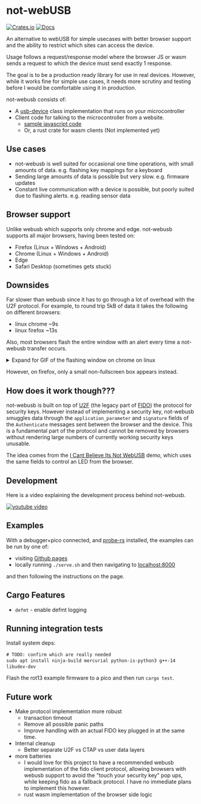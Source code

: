 # not-webUSB

[![Crates.io](https://img.shields.io/crates/v/not-webusb.svg)](https://crates.io/crates/not-webusb)
[![Docs](https://docs.rs/not-webusb/badge.svg)](https://docs.rs/not-webusb)

An alternative to webUSB for simple usecases with better browser support and the ability to restrict which sites can access the device.

Usage follows a request/response model where the browser JS or wasm sends a request to which the device must send exactly 1 response.

The goal is to be a production ready library for use in real devices.
However, while it works fine for simple use cases, it needs more scrutiny and testing before I would be comfortable using it in production.

not-webusb consists of:

* A [usb-device](https://github.com/rust-embedded-community/usb-device) class implementation that runs on your microcontroller
* Client code for talking to the microcontroller from a website.
  * [sample javascript code](web/not_webusb.js)
  * Or, a rust crate for wasm clients (Not implemented yet)

## Use cases

* not-webusb is well suited for occasional one time operations, with small amounts of data. e.g. flashing key mappings for a keyboard
* Sending large amounts of data is possible but very slow. e.g. firmware updates
* Constant live communication with a device is possible, but poorly suited due to flashing alerts. e.g. reading sensor data

## Browser support

Unlike webusb which supports only chrome and edge.
not-webusb supports all major browsers, having been tested on:

* Firefox (Linux + Windows + Android)
* Chrome (Linux + Windows + Android)
* Edge
* Safari Desktop (sometimes gets stuck)

## Downsides

Far slower than webusb since it has to go through a lot of overhead with the U2F protocol.
For example, to round trip 5kB of data it takes the following on different browsers:

* linux chrome ~9s
* linux firefox ~13s

Also, most browsers flash the entire window with an alert every time a not-webusb transfer occurs.
<details>
<summary>Expand for GIF of the flashing window on chrome on linux</summary>

![Demonstration of flashing box on chrome](docs/demonstration.gif)
</details>

However, on firefox, only a small non-fullscreen box appears instead.

## How does it work though???

not-webusb is built on top of [U2F](https://en.wikipedia.org/wiki/Universal_2nd_Factor) (the legacy part of [FIDO](https://en.wikipedia.org/wiki/FIDO_Alliance)) the protocol for security keys.
However instead of implementing a security key, not-webusb smuggles data through the `application_parameter` and `signature` fields of the `Authenticate` messages sent between the browser and the device.
This is a fundamental part of the protocol and cannot be removed by browsers without rendering large numbers of currently working security keys unusable.

The idea comes from the [I Cant Believe Its Not WebUSB](https://github.com/ArcaneNibble/i-cant-believe-its-not-webusb) demo, which uses the same fields to control an LED from the browser.

## Development

Here is a video explaining the development process behind not-webusb.

[![youtube video](https://img.youtube.com/vi/1Zo4CKk5WPk/0.jpg)](https://youtu.be/1Zo4CKk5WPk)

## Examples

With a debugger+pico connected, and [probe-rs](https://probe.rs/docs/getting-started/installation) installed, the examples can be run by one of:

* visiting [Github pages](https://rukai.github.io/not-webusb-rs)
* locally running `./serve.sh` and then navigating to [localhost:8000](localhost:8000)

and then following the instructions on the page.

## Cargo Features

* `defmt` - enable defmt logging

## Running integration tests

Install system deps:

```shell
# TODO: confirm which are really needed
sudo apt install ninja-build mercurial python-is-python3 g++-14 libudev-dev
```

Flash the rot13 example firmware to a pico and then run `cargo test`.

## Future work

* Make protocol implementation more robust
  * transaction timeout
  * Remove all possible panic paths
  * Improve handling with an actual FIDO key plugged in at the same time.
* Internal cleanup
  * Better separate U2F vs CTAP vs user data layers
* more batteries
  * I would love for this project to have a recommended webusb implementation of the fido client protocol, allowing browsers with webusb support to avoid the "touch your security key" pop ups, while keeping fido as a fallback protocol. I have no immediate plans to implement this however.
  * rust wasm implementation of the browser side logic
